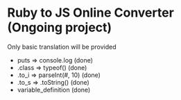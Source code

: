 # Ruby to JS Online Converter (Ongoing project)

Only basic translation will be provided


* puts    => console.log        (done)
* .class  => typeof()           (done)
* .to_i   => parseInt(#, 10)    (done)
* .to_s   => .toString()        (done)
* variable_definition           (done)
